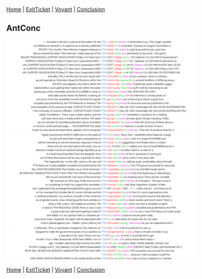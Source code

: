 [Home](index.md) | [ExitTicket](ExitTicket.md) | [Voyant](Voyant.md) | [Conclusion](Conclusion.md)



## AntConc


![](Screenshots/AntConcFTM1.png)
![](Screenshots/AntConcFTM2.png)
![](Screenshots/AntConcFTM3.png)




[Home](index.md) | [ExitTicket](ExitTicket.md) | [Voyant](Voyant.md) | [Conclusion](Conclusion.md)
